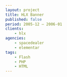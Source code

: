 ```yaml
---
layout: project
title: HLX Banner
published: false
period: 2005-12 – 2006-01
clients:
    - hlx
agencies:
    - spacedealer
    - elementar
tags:
    - Flash
    - PHP
    - HTML
---
```

